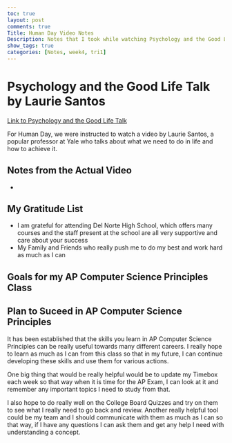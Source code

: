 ```yaml
---
toc: true
layout: post
comments: true
Title: Human Day Video Notes
Description: Notes that I took while watching Psychology and the Good Life by Laurie Santos
show_tags: true
categories: [Notes, week4, tri1]
---
```


# Psychology and the Good Life Talk by Laurie Santos
[Link to Psychology and the Good Life Talk](https://www.youtube.com/watch?v=ZizdB0TgAVM)

For Human Day, we were instructed to watch a video by Laurie Santos, a popular professor at Yale who talks about what we need to do in life and how to achieve it.

## Notes from the Actual Video
- 

## My Gratitude List
- I am grateful for attending Del Norte High School, which offers many courses and the staff present at the school are all very supportive and care about your success
- My Family and Friends who really push me to do my best and work hard as much as I can

## Goals for my AP Computer Science Principles Class

## Plan to Suceed in AP Computer Science Principles
It has been established that the skills you learn in AP Computer Science Principles can be really useful towards many different careers. I really hope to learn as much as I can from this class so that in my future, I can continue developing these skills and use them for various actions.

One big thing that would be really helpful would be to update my Timebox each week so that way when it is time for the AP Exam, I can look at it and remember any important topics I need to study from that.

I also hope to do really well on the College Board Quizzes and try on them to see what I really need to go back and review. Another really helpful tool could be my team and I should communicate with them as much as I can so that way, if I have any questions I can ask them and get any help I need with understanding a concept.